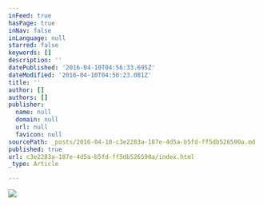 ```yaml
---
inFeed: true
hasPage: true
inNav: false
inLanguage: null
starred: false
keywords: []
description: ''
datePublished: '2016-04-10T04:56:33.695Z'
dateModified: '2016-04-10T04:56:23.081Z'
title: ''
author: []
authors: []
publisher:
  name: null
  domain: null
  url: null
  favicon: null
sourcePath: _posts/2016-04-10-c3e2283a-187e-4d5a-b5fd-ff5db526590a.md
published: true
url: c3e2283a-187e-4d5a-b5fd-ff5db526590a/index.html
_type: Article

---
```

![](https://the-grid-user-content.s3-us-west-2.amazonaws.com/44c96294-9ec0-4e2a-8e2f-425b026b42a6.jpg)